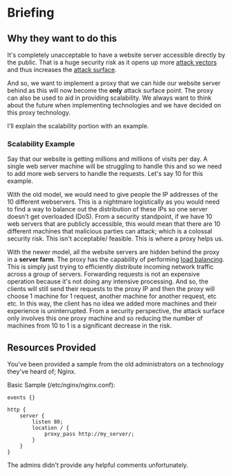 # Briefing
## **Why they want to do this**
It's completely unacceptable to have a website server accessible directly by the public. That is a huge security risk as it opens up more [attack vectors](https://www.techtarget.com/searchsecurity/definition/attack-vector) and thus increases the [attack surface](https://csrc.nist.gov/glossary/term/attack_surface). 

And so, we want to implement a proxy that we can hide our website server behind as this will now become the **only** attack surface point. The proxy can also be used to aid in providing scalability. We always want to think about the future when implementing technologies and we have decided on this proxy technology.

I'll explain the scalability portion with an example.

### **Scalability Example**
Say that our website is getting millions and millions of visits per day. A single web server machine will be struggling to handle this and so we need to add more web servers to handle the requests. Let's say 10 for this example. 

With the old model, we would need to give people the IP addresses of the 10 different webservers. This is a nightmare logistically as you would need to find a way to balance out the distribution of these IPs so one server doesn't get overloaded (DoS). From a security standpoint, if we have 10 web servers that are publicly accessible, this would mean that there are 10 different machines that malicious parties can attack; which is a colossal security risk.  This isn't acceptable/ feasible. This is where a proxy helps us.

With the newer model, all the website servers are hidden behind the proxy in a **server farm**. The proxy has the capability of performing [load balancing](https://www.nginx.com/resources/glossary/load-balancing/). This is simply just trying to efficiently distribute incoming network traffic across a group of servers. Forwarding requests is not an expensive operation because it's not doing any intensive processing. And so, the clients will still send their requests to the proxy IP and then the proxy will choose 1 machine for 1 request, another machine for another request, etc etc. In this way, the client has no idea we added more machines and their experience is uninterrupted. From a security perspective, the attack surface only involves this one proxy machine and so reducing the number of machines from 10 to 1 is a significant decrease in the risk.



## **Resources Provided**
You've been provided a sample from the old administrators on a technology they've heard of; Nginx.


Basic Sample (/etc/nginx/nginx.conf):

```
events {}

http {
    server {
        listen 80;
        location / {
            proxy_pass http://my_server/;
        }
    }
}

```

The admins didn't provide any helpful comments unfortunately.
